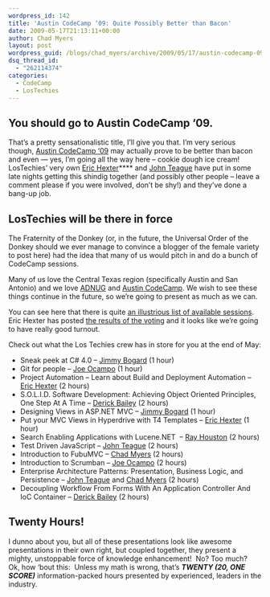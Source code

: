 ```yaml
---
wordpress_id: 142
title: 'Austin CodeCamp ‘09: Quite Possibly Better than Bacon'
date: 2009-05-17T21:13:11+00:00
author: Chad Myers
layout: post
wordpress_guid: /blogs/chad_myers/archive/2009/05/17/austin-codecamp-09-quite-possibly-better-than-bacon.aspx
dsq_thread_id:
  - "262114374"
categories:
  - CodeCamp
  - LosTechies
---
```

## You should go to Austin CodeCamp ‘09.

That’s a pretty sensationalistic title, I’ll give you that. I’m very serious though, [Austin CodeCamp ‘09](http://www.adnug.org/AustinCodeCamp09/) may actually prove to be better than bacon and even &#8212; yes, I’m going all the way here – cookie dough ice cream!&#160; LosTechies’ very own [Eric Hexter](http://hex.lostechies.com/)**** and [John Teague](http://johnteague.lostechies.com/) have put in some late nights getting this shindig together (and possibly other people – leave a comment please if you were involved, don’t be shy!) and they’ve done a bang-up job.

## LosTechies will be there in force

The Fraternity of the Donkey (or, in the future, the Universal Order of the Donkey should we ever manage to convince a blogger of the female variety to post here) had the idea that many of us would pitch in and do a bunch of CodeCamp sessions.

Many of us love the Central Texas region (specifically Austin and San Antonio) and we love [ADNUG](http://www.adnug.org/) and [Austin CodeCamp](http://www.adnug.org/AustinCodeCamp09/). We wish to see these things continue in the future, so we’re going to present as much as we can.&#160; 

You can see here that there is quite [an illustrious list of available sessions](http://www.adnug.org/AustinCodeCamp09/Proposal/List).&#160; Eric Hexter has posted [the results of the voting](http://www.lostechies.com/blogs/hex/archive/2009/05/16/austin-code-camp-sessions-voting-results.aspx) and it looks like we’re going to have really good turnout.

Check out what the Los Techies crew has in store for you at the end of May:

  * Sneak peek at C# 4.0 – [Jimmy Bogard](http://jimmybogard.lostechies.com/) (1 hour)
  * Git for people – [Joe Ocampo](http://agilejoe.lostechies.com/) (1 hour)
  * Project Automation – Learn about Build and Deployment Automation – [Eric Hexter](http://hex.lostechies.com/) (2 hours)
  * S.O.L.I.D. Software Development: Achieving Object Oriented Principles, One Step At A Time – [Derick Bailey](http://derickbailey.lostechies.com) (2 hours)
  * Designing Views in ASP.NET MVC – [Jimmy Bogard](http://jimmybogard.lostechies.com/) (1 hour)
  * Put your MVC Views in Hyperdrive with T4 Templates – [Eric Hexter](http://hex.lostechies.com/) (1 hour)
  * Search Enabling Applications with Lucene.NET&#160; &#8211; [Ray Houston](http://rhouston.lostechies.com) (2 hours)
  * Test Driven JavaScript – [John Teague](http://johnteague.lostechies.com/) (2 hours)
  * Introduction to FubuMVC – [Chad Myers](http://chadmyers.lostechies.com/) (2 hours)
  * Introduction to Scrumban – [Joe Ocampo](http://agilejoe.lostechies.com/) (2 hours)
  * Enterprise Architecture Patterns: Presentation, Business Logic, and Persistence – [John Teague](http://johnteague.lostechies.com/) and [Chad Myers](http://chadmyers.lostechies.com/) (2 hours)
  * Decoupling Workflow From Forms With An Application Controller And IoC Container – [Derick Bailey](http://derickbailey.lostechies.com) (2 hours)

## Twenty Hours!

I dunno about you, but all of these presentations look like awesome presentations in their own right, but coupled together, they present a mighty, unstoppable force of knowledge enhancement!&#160; No? Too much?&#160; Ok, how ‘bout this:&#160; Unless my math is wrong, that’s **_TWENTY (20, ONE SCORE)_** information-packed hours presented by experienced, leaders in the industry.